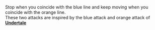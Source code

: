 Stop when you coincide with the blue line and keep moving when you coincide with the orange line. <br>
These two attacks are inspired by the blue attack and orange attack of <b>[Undertale](https://undertale.com/)</b><br>